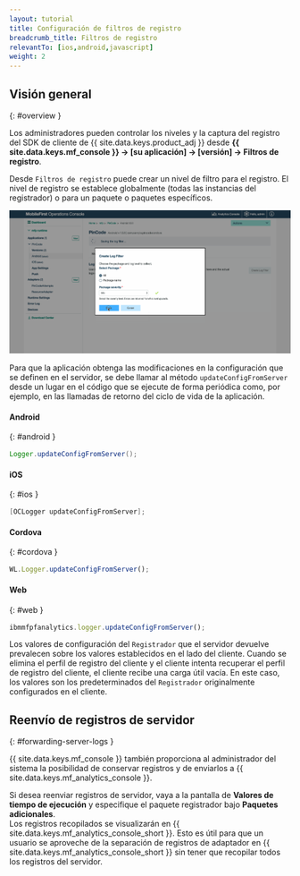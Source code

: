 ```yaml
---
layout: tutorial
title: Configuración de filtros de registro
breadcrumb_title: Filtros de registro
relevantTo: [ios,android,javascript]
weight: 2
---
```

<!-- NLS_CHARSET=UTF-8 -->
## Visión general
{: #overview }

Los administradores pueden controlar los niveles y la captura del registro del SDK de cliente de {{ site.data.keys.product_adj }} desde **{{ site.data.keys.mf_console }} → [su aplicación] → [versión] → Filtros de registro**.
  
Desde `Filtros de registro` puede crear un nivel de filtro para el registro.
El nivel de registro se establece globalmente (todas las instancias del registrador) o para un paquete o paquetes específicos.


<img class="gifplayer"  alt="Creación de un filtro de registro" src="add-log-filter.png"/>

Para que la aplicación obtenga las modificaciones en la configuración que se definen en el servidor, se debe llamar al método `updateConfigFromServer` desde un lugar en el código que se ejecute de forma periódica como, por ejemplo, en las llamadas de retorno del ciclo de vida de la aplicación.



#### Android
{: #android }

```java
Logger.updateConfigFromServer();
```

#### iOS
{: #ios }

```objective-c
[OCLogger updateConfigFromServer];
```

#### Cordova
{: #cordova }

```javascript
WL.Logger.updateConfigFromServer();
```

#### Web
{: #web }

```javascript
ibmmfpfanalytics.logger.updateConfigFromServer();
```

Los valores de configuración del `Registrador` que el servidor devuelve prevalecen sobre los valores establecidos en el lado del cliente.
Cuando se elimina el perfil de registro del cliente y el cliente intenta recuperar el perfil de registro del cliente, el cliente recibe una carga útil vacía.
En este caso, los valores son los predeterminados del `Registrador` originalmente configurados en el cliente.


## Reenvío de registros de servidor
{: #forwarding-server-logs }

{{ site.data.keys.mf_console }} también proporciona al administrador del sistema la posibilidad de conservar registros y de enviarlos a {{ site.data.keys.mf_analytics_console }}.


Si desea reenviar registros de servidor, vaya a la pantalla de **Valores de tiempo de ejecución** y especifique el paquete registrador bajo **Paquetes adicionales**.  
Los registros recopilados se visualizarán en {{ site.data.keys.mf_analytics_console_short }}. Esto es útil para que un usuario se aproveche de la separación de registros de adaptador en {{ site.data.keys.mf_analytics_console_short }} sin tener que recopilar todos los registros del servidor.

